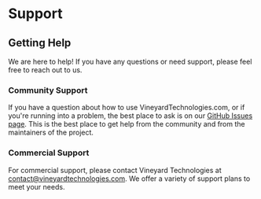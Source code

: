 # Support

## Getting Help

We are here to help! If you have any questions or need support, please feel free to reach out to us.

### Community Support

If you have a question about how to use VineyardTechnologies.com, or if you're running into a problem, the best place to ask is on our [GitHub Issues page](https://github.com/Vineyard-Technologies/VineyardTechnologies.com/issues). This is the best place to get help from the community and from the maintainers of the project.

### Commercial Support

For commercial support, please contact Vineyard Technologies at contact@vineyardtechnologies.com. We offer a variety of support plans to meet your needs.
